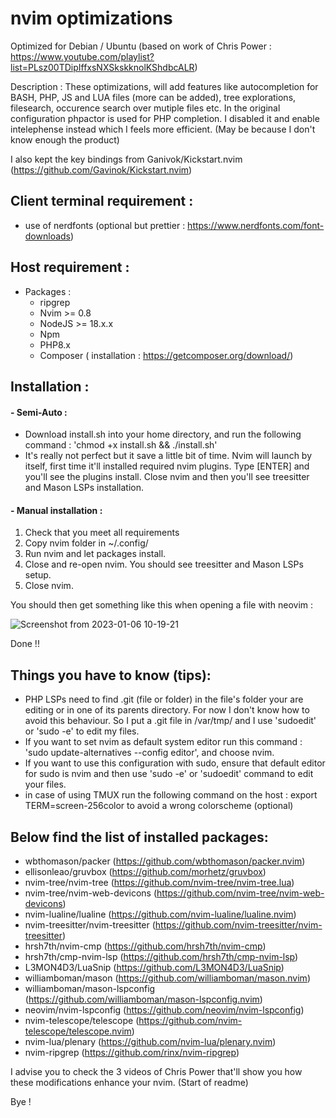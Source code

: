 # nvim optimizations

Optimized for Debian / Ubuntu (based on work of Chris Power : https://www.youtube.com/playlist?list=PLsz00TDipIffxsNXSkskknolKShdbcALR)

Description : 
These optimizations, will add features like autocompletion for BASH, PHP, JS and LUA files (more can be added), tree explorations, filesearch, occurence search over mutiple files etc. 
In the original configuration phpactor is used for PHP completion. I disabled it and enable intelephense instead which I feels more efficient. (May be because I don't know enough the product)

I also kept the key bindings from Ganivok/Kickstart.nvim (https://github.com/Gavinok/Kickstart.nvim) 

## Client terminal requirement : 
  - use of nerdfonts (optional but prettier : https://www.nerdfonts.com/font-downloads)
  
## Host requirement : 
  - Packages :
    - ripgrep
    - Nvim >= 0.8
    - NodeJS >= 18.x.x
    - Npm
    - PHP8.x
    - Composer ( installation : https://getcomposer.org/download/)
  
## Installation : 

 #### - Semi-Auto :
   - Download install.sh into your home directory, and run the following command : 'chmod +x install.sh && ./install.sh'
   - It's really not perfect but it save a little bit of time. Nvim will launch by itself, first time it'll installed required nvim plugins. Type [ENTER] and you'll see the plugins install.  Close nvim and then you'll see treesitter and Mason LSPs installation.
  
 #### - Manual installation :

  1) Check that you meet all requirements
  2) Copy nvim folder in ~/.config/
  3) Run nvim and let packages install.
  4) Close and re-open nvim. You should see treesitter and Mason LSPs setup.
  6) Close nvim.
  
You should then get something like this when opening a file with neovim : 

![Screenshot from 2023-01-06 10-19-21](https://user-images.githubusercontent.com/45790724/210970680-3e50afde-2a43-4bf4-ad54-22355fb543b4.png)

Done !!

## Things you have to know (tips): 
  - PHP LSPs need to find .git (file or folder) in the file's folder your are editing or in one of its parents directory. For now I don't know how to avoid this behaviour. So I put a .git file in /var/tmp/ and I use 'sudoedit' or 'sudo -e' to edit my files.
  - If you want to set nvim as default system editor run this command : 'sudo update-alternatives --config editor', and choose nvim.
  - If you want to use this configuration with sudo, ensure that default editor for sudo is nvim and then use 'sudo -e' or 'sudoedit' command to edit your files.
  - in case of using TMUX run the following command on the host : export TERM=screen-256color to avoid a wrong colorscheme (optional)

## Below find the list of installed packages: 

- wbthomason/packer (https://github.com/wbthomason/packer.nvim)
- ellisonleao/gruvbox (https://github.com/morhetz/gruvbox)
- nvim-tree/nvim-tree (https://github.com/nvim-tree/nvim-tree.lua)
- nvim-tree/nvim-web-devicons (https://github.com/nvim-tree/nvim-web-devicons)
- nvim-lualine/lualine (https://github.com/nvim-lualine/lualine.nvim)
- nvim-treesitter/nvim-treesitter (https://github.com/nvim-treesitter/nvim-treesitter)
- hrsh7th/nvim-cmp (https://github.com/hrsh7th/nvim-cmp)
- hrsh7th/cmp-nvim-lsp (https://github.com/hrsh7th/cmp-nvim-lsp)
- L3MON4D3/LuaSnip (https://github.com/L3MON4D3/LuaSnip)
- williamboman/mason (https://github.com/williamboman/mason.nvim)
- williamboman/mason-lspconfig (https://github.com/williamboman/mason-lspconfig.nvim)
- neovim/nvim-lspconfig (https://github.com/neovim/nvim-lspconfig)
- nvim-telescope/telescope (https://github.com/nvim-telescope/telescope.nvim)
- nvim-lua/plenary (https://github.com/nvim-lua/plenary.nvim)
- nvim-ripgrep (https://github.com/rinx/nvim-ripgrep)

I advise you to check the 3 videos of Chris Power that'll show you how these modifications enhance your nvim. (Start of readme)

Bye !
